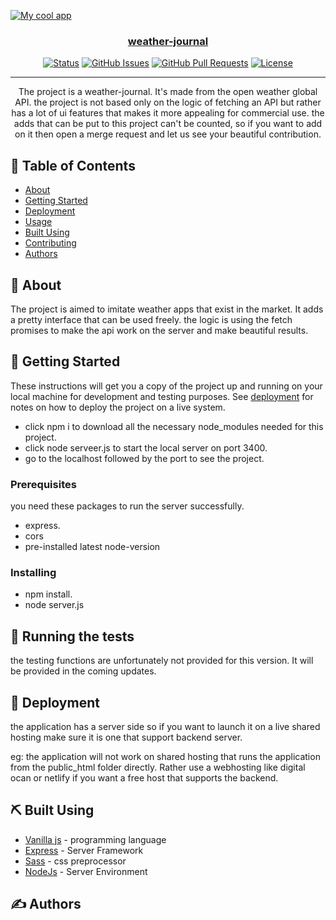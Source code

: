 <p align="center">
  <a href="" rel="noopener">
</p>
<img align="center" width="80% src="./website/images/app-img.png">
 <img src="./website/images/app-img.png" alt="My cool app"/>
<h3 align="center">weather-journal</h3>

<div align="center">

[![Status](https://img.shields.io/badge/status-active-success.svg)]()
[![GitHub Issues](https://img.shields.io/github/issues/menoo20/weather-journal-app.svg)](https://github.com/menoo20/weather-journal-app/issues)
[![GitHub Pull Requests](https://img.shields.io/github/issues-pr/menoo20/weather-journal-app.svg)](https://github.com/menoo20/weather-journal-app/pulls)
[![License](https://img.shields.io/badge/license-MIT-blue.svg)](/LICENSE)

</div>

---

<p align="center"> 
The project is a weather-journal. It's made from the open weather global API. the project is not based only on the logic of fetching an API but rather has a lot of ui features that makes it more appealing for commercial use. the adds that can be put to this project can't be counted, so if you want to add on it then open a merge request and let us see your beautiful contribution.
    <br> 
</p>

## 📝 Table of Contents

- [About](#about)
- [Getting Started](#getting_started)
- [Deployment](#deployment)
- [Usage](#usage)
- [Built Using](#built_using)
- [Contributing](../CONTRIBUTING.md)
- [Authors](#authors)

## 🧐 About <a name = "about"></a>

The project is aimed to imitate weather apps that exist in the market. It adds a pretty interface that can be used freely. the logic is using the fetch promises to make the api work on the server and make beautiful results.
## 🏁 Getting Started <a name = "getting_started"></a>
These instructions will get you a copy of the project up and running on your local machine for development and testing purposes. See [deployment](#deployment) for notes on how to deploy the project on a live system.

- click npm i to download all the necessary node_modules needed for this project.
- click node serveer.js to start the local server on port 3400.
- go to the localhost followed by the port to see the project.

### Prerequisites

you need these packages to run the server successfully.

- express.
- cors
- pre-installed latest node-version


### Installing

- npm install.
- node server.js
  

## 🔧 Running the tests <a name = "tests"></a>

the testing functions are unfortunately not provided for this version. It will be provided in the coming updates.

## 🚀 Deployment <a name = "deployment"></a>

the application has a server side so if you want to launch it on a live shared hosting make sure it is one that support backend server.

eg: the application will not work on shared hosting that runs the application from the public_html folder directly. Rather use a webhosting like digital ocan or netlify if you want a free host that supports the backend.
## ⛏️ Built Using <a name = "built_using"></a>

- [Vanilla js](https://www.javascript.com/) - programming language
- [Express](https://expressjs.com/) - Server Framework
- [Sass](https://sass-lang.com/) - css preprocessor
- [NodeJs](https://nodejs.org/en/) - Server Environment

## ✍️ Authors <a name = "authors"></a>


